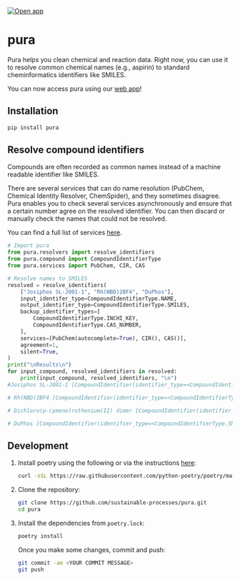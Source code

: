 [![Open app](https://static.streamlit.io/badges/streamlit_badge_black_white.svg)](https://moleculeresolver.streamlit.app/)

# pura
Pura helps you clean chemical and reaction data. Right now, you can use it to resolve common chemical names (e.g., aspirin) to standard cheminformatics identifiers like SMILES.

You can now access pura using our [web app](https://moleculeresolver.streamlit.app/)!


## Installation

```bash
pip install pura
```

## Resolve compound identifiers

Compounds are often recorded as common names instead of a machine readable identifier like SMILES.

There are several services that can do name resolution (PubChem, Chemical Identity Resolver, ChemSpider), and they sometimes disagree. Pura enables you to check several services asynchronously and ensure that a certain number agree on the resolved identifier. You can then discard or manually check the names that could not be resolved.

You can find a full list of services [here](https://github.com/sustainable-processes/pura/tree/main/pura/services).

```python
# Import pura
from pura.resolvers import resolve_identifiers
from pura.compound import CompoundIdentifierType
from pura.services import PubChem, CIR, CAS

# Resolve names to SMILES
resolved = resolve_identifiers(
    ["Josiphos SL-J001-1", "Rh(NBD)2BF4", "DuPhos"],
    input_identifer_type=CompoundIdentifierType.NAME,
    output_identifier_type=CompoundIdentifierType.SMILES,
    backup_identifier_types=[
        CompoundIdentifierType.INCHI_KEY,
        CompoundIdentifierType.CAS_NUMBER,
    ],
    services=[PubChem(autocomplete=True), CIR(), CAS()],
    agreement=1,
    silent=True,
)
print("\nResults\n")
for input_compound, resolved_identifiers in resolved:
    print(input_compound, resolved_identifiers, "\n")
#Josiphos SL-J001-1 [CompoundIdentifier(identifier_type=<CompoundIdentifierType.SMILES: 2>, #value='C1CCCC1.CC(C1CCCC1P(c1ccccc1)c1ccccc1)P(C1CCCCC1)C1CCCCC1.[Fe]', details=None)]

# Rh(NBD)2BF4 [CompoundIdentifier(identifier_type=<CompoundIdentifierType.SMILES: 2>, value='C1=CC2C=CC1C2.C1=CC2C=CC1C2.F[B-](F)(F)F.[Rh]', details=None)]

# Dichloro(p-cymene)ruthenium(II) dimer [CompoundIdentifier(identifier_type=<CompoundIdentifierType.SMILES: 2>, value='Cc1ccc(C(C)C)cc1.Cc1ccc(C(C)C)cc1.Cl[Ru]Cl.Cl[Ru]Cl', details=None)]

# DuPhos [CompoundIdentifier(identifier_type=<CompoundIdentifierType.SMILES: 2>, value='CC(C)C1CCC(C(C)C)P1c1ccccc1P1C(C(C)C)CCC1C(C)C', details=None)]
```

## Development

<!-- ### Roadmap -->

<!-- - [x] Name resolution (July 2022)
- [x] Reaction representations (July 2022)
- [ ] Reaction balancing (July - August 2022)
- [ ] Reaction mapping (reaction mapper initially) (July - August 2022)
- [ ] Reports on quality (August 2022)
- [ ] Comparison quality of balancing and mapping on reaxys, USPTO and pistachio (September 2022)
- [ ] Write and submit paper to Neurips science workshop (September - October 2022)
- [ ] Publish package on pypi (September 2022)
- [ ] Documentation and website (November 2022)
- [ ] Template extraction (December 2022)
- [ ] Agreement/consensus algorithms for multiple representations of compounds -->

<!-- ### Getting set up -->

1. Install poetry using the following or via the instructions [here](https://python-poetry.org/docs/#installation):

    ```bash
    curl -sSL https://raw.githubusercontent.com/python-poetry/poetry/master/get-poetry.py | python -
    ```

2. Clone the repository:

    ```bash
    git clone https://github.com/sustainable-processes/pura.git
    cd pura
    ```

3. Install the dependencies from `poetry.lock`:

    ```bash
    poetry install
    ```

    Once you make some changes, commit and push:

    ```bash
    git commit -am <YOUR COMMIT MESSAGE>
    git push
    ```

<!-- 
## Resources

- [Reaction Data Curation I: Chemical Structures and Transformations Standardization](https://doi.org/10.1002/minf.202100119)
- [RDchiral](https://github.com/connorcoley/rdchiral)
- [Selfies](https://github.com/aspuru-guzik-group/selfies)
- [CGRTools](https://doi.org/10.1021/acs.jcim.9b00102)
- [ChemDataExtractor](https://github.com/mcs07/ChemDataExtractor) -->
